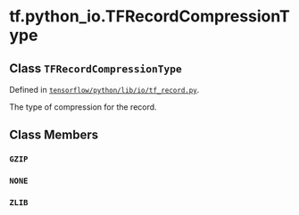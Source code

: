 <div itemscope itemtype="http://developers.google.com/ReferenceObject">
<meta itemprop="name" content="tf.python_io.TFRecordCompressionType" />
<meta itemprop="path" content="Stable" />
<meta itemprop="property" content="GZIP"/>
<meta itemprop="property" content="NONE"/>
<meta itemprop="property" content="ZLIB"/>
</div>

# tf.python_io.TFRecordCompressionType

## Class `TFRecordCompressionType`





Defined in [`tensorflow/python/lib/io/tf_record.py`](https://www.tensorflow.org/code/tensorflow/python/lib/io/tf_record.py).

The type of compression for the record.

## Class Members

<h3 id="GZIP"><code>GZIP</code></h3>

<h3 id="NONE"><code>NONE</code></h3>

<h3 id="ZLIB"><code>ZLIB</code></h3>

